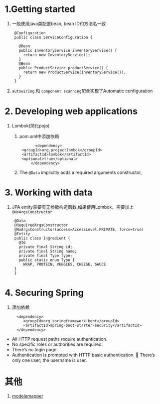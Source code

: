 # 1.Getting started
1. 一般使用java类配置bean, bean ID和方法名一致

		@Configuration
		public class ServiceConfiguration {
		  	
		  @Bean
		  public InventoryService inventoryService() {
		    return new InventoryService();
		  }
		  @Bean
		  public ProductService productService() {
		    return new ProductService(inventoryService());
		  }
		}
2. `autowiring` 和 `component scanning`配合实现了Automatic configuration

# 2. Developing web applications
1. Lombok(简化pojo)
	
	1. pom.xml中添加依赖

				  <dependency>
            <groupId>org.projectlombok</groupId>
            <artifactId>lombok</artifactId>
            <optional>true</optional>
        		</dependency>

	2. The `@Data` implicitly adds a required arguments constructor,

# 3. Working with data

1. JPA entity需要有无参数构造函数,如果使用Lombok，需要加上`@NoArgsConstructor`

		@Data
		@RequiredArgsConstructor
		@NoArgsConstructor(access=AccessLevel.PRIVATE, force=true)
		@Entity
		public class Ingredient {
		  @Id
		  private final String id;
		  private final String name;
		  private final Type type;
		  public static enum Type {
		    WRAP, PROTEIN, VEGGIES, CHEESE, SAUCE
		}
		}
		
# 4. Securing Spring

1. 添加依赖

		 <dependency>
            <groupId>org.springframework.boot</groupId>
            <artifactId>spring-boot-starter-security</artifactId>
     	 </dependency>
  - All HTTP request paths require authentication.
  - No specific roles or authorities are required.
  - There’s no login page.
  - Authentication is prompted with HTTP basic authentication.  There’s only one user; the username is user.  	 
     	 
     	 
     	 
# 其他
1. [modelemapper](https://stackoverflow.com/questions/44534172/how-to-customize-modelmapper)
